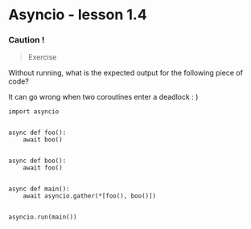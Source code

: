 # Asyncio - lesson 1.4

### Caution !

> Exercise

Without running, what is the expected output for the following piece of code?

It can go wrong when two coroutines enter a deadlock : )

```
import asyncio


async def foo():
    await boo()


async def boo():
    await foo()


async def main():
    await asyncio.gather(*[foo(), boo()])


asyncio.run(main())
```
